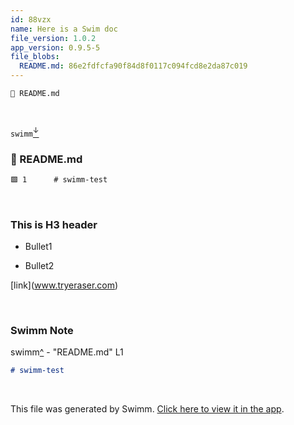 ```yaml
---
id: 88vzx
name: Here is a Swim doc
file_version: 1.0.2
app_version: 0.9.5-5
file_blobs:
  README.md: 86e2fdfcfa90f84d8f0117c094fcd8e2da87c019
---
```


`📄 README.md`

<br/>

`swimm`[<sup id="2lGAO">↓</sup>](#f-2lGAO)
<!-- NOTE-swimm-snippet: the lines below link your snippet to Swimm -->
### 📄 README.md
```markdown
🟩 1      # swimm-test
```

<br/>

### This is H3 header

*   Bullet1
    
*   Bullet2
    

\[link\](www.tryeraser.com)




<br/>

<!-- THIS IS AN AUTOGENERATED SECTION. DO NOT EDIT THIS SECTION DIRECTLY -->
### Swimm Note

<span id="f-2lGAO">swimm</span>[^](#2lGAO) - "README.md" L1
```markdown
# swimm-test
```

<br/>

This file was generated by Swimm. [Click here to view it in the app](https://app.swimm.io/repos/Z2l0aHViJTNBJTNBc3dpbW0tdGVzdCUzQSUzQXNoaW4tZXJhc2Vy/docs/88vzx).